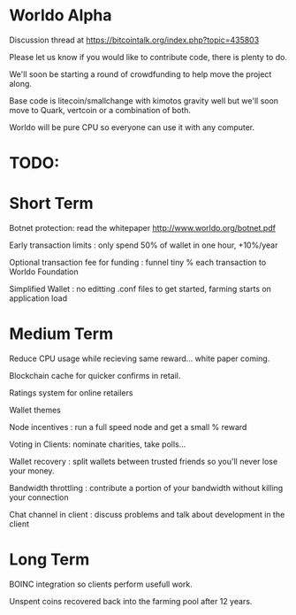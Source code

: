 Worldo Alpha
====

Discussion thread at https://bitcointalk.org/index.php?topic=435803

Please let us know if you would like to contribute code, there is plenty to do.

We'll soon be starting a round of crowdfunding to help move the project along.

Base code is litecoin/smallchange with kimotos gravity well but we'll soon move to Quark, vertcoin or a combination of both.

Worldo will be pure CPU so everyone can use it with any computer.

TODO:
====

Short Term 
====
Botnet protection: read the whitepaper http://www.worldo.org/botnet.pdf

Early transaction limits : only spend 50% of wallet in one hour, +10%/year

Optional transaction fee for funding : funnel tiny % each transaction to Worldo Foundation

Simplified Wallet : no editting .conf files to get started, farming starts on application load

Medium Term
====
Reduce CPU usage while recieving same reward... white paper coming.

Blockchain cache for quicker confirms in retail.

Ratings system for online retailers

Wallet themes

Node incentives : run a full speed node and get a small % reward

Voting in Clients: nominate charities, take polls...

Wallet recovery : split wallets between trusted friends so you'll never lose your money.

Bandwidth throttling : contribute a portion of your bandwidth without killing your connection

Chat channel in client : discuss problems and talk about development in the client

Long Term
====
BOINC integration so clients perform usefull work.

Unspent coins recovered back into the farming pool after 12 years.
